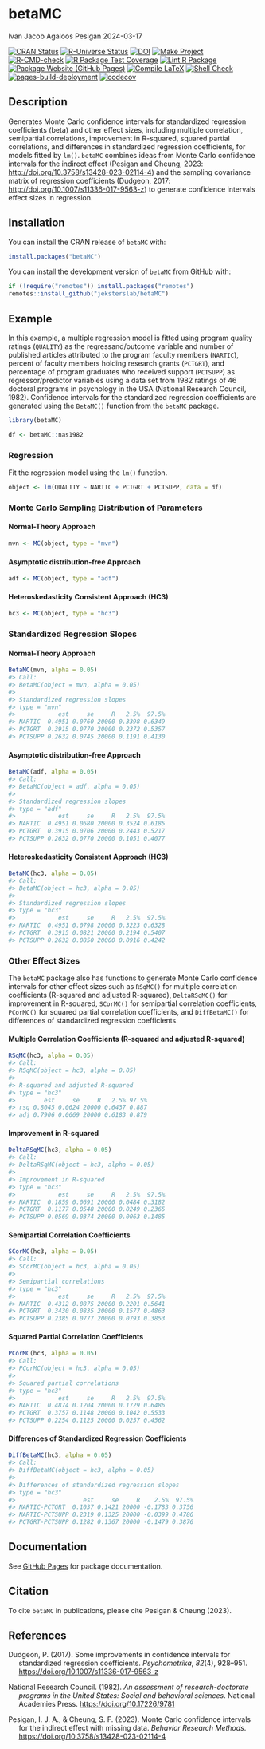 betaMC
================
Ivan Jacob Agaloos Pesigan
2024-03-17

<!-- README.md is generated from .setup/readme/README.Rmd. Please edit that file -->
<!-- badges: start -->

[![CRAN
Status](https://www.r-pkg.org/badges/version/betaMC)](https://cran.r-project.org/package=betaMC)
[![R-Universe
Status](https://jeksterslab.r-universe.dev/badges/betaMC)](https://jeksterslab.r-universe.dev)
[![DOI](https://zenodo.org/badge/DOI/10.3758/s13428-023-02114-4.svg)](https://doi.org/10.3758/s13428-023-02114-4)
[![Make
Project](https://github.com/jeksterslab/betaMC/actions/workflows/make.yml/badge.svg)](https://github.com/jeksterslab/betaMC/actions/workflows/make.yml)
[![R-CMD-check](https://github.com/jeksterslab/betaMC/actions/workflows/check-full.yml/badge.svg)](https://github.com/jeksterslab/betaMC/actions/workflows/check-full.yml)
[![R Package Test
Coverage](https://github.com/jeksterslab/betaMC/actions/workflows/test-coverage.yml/badge.svg)](https://github.com/jeksterslab/betaMC/actions/workflows/test-coverage.yml)
[![Lint R
Package](https://github.com/jeksterslab/betaMC/actions/workflows/lint.yml/badge.svg)](https://github.com/jeksterslab/betaMC/actions/workflows/lint.yml)
[![Package Website (GitHub
Pages)](https://github.com/jeksterslab/betaMC/actions/workflows/pkgdown-gh-pages.yml/badge.svg)](https://github.com/jeksterslab/betaMC/actions/workflows/pkgdown-gh-pages.yml)
[![Compile
LaTeX](https://github.com/jeksterslab/betaMC/actions/workflows/latex.yml/badge.svg)](https://github.com/jeksterslab/betaMC/actions/workflows/latex.yml)
[![Shell
Check](https://github.com/jeksterslab/betaMC/actions/workflows/shellcheck.yml/badge.svg)](https://github.com/jeksterslab/betaMC/actions/workflows/shellcheck.yml)
[![pages-build-deployment](https://github.com/jeksterslab/betaMC/actions/workflows/pages/pages-build-deployment/badge.svg)](https://github.com/jeksterslab/betaMC/actions/workflows/pages/pages-build-deployment)
[![codecov](https://codecov.io/gh/jeksterslab/betaMC/branch/main/graph/badge.svg?token=KVLUET3DJ6)](https://codecov.io/gh/jeksterslab/betaMC)
<!-- badges: end -->

## Description

Generates Monte Carlo confidence intervals for standardized regression
coefficients (beta) and other effect sizes, including multiple
correlation, semipartial correlations, improvement in R-squared, squared
partial correlations, and differences in standardized regression
coefficients, for models fitted by `lm()`. `betaMC` combines ideas from
Monte Carlo confidence intervals for the indirect effect (Pesigan and
Cheung, 2023: <http://doi.org/10.3758/s13428-023-02114-4>) and the
sampling covariance matrix of regression coefficients (Dudgeon, 2017:
<http://doi.org/10.1007/s11336-017-9563-z>) to generate confidence
intervals effect sizes in regression.

## Installation

You can install the CRAN release of `betaMC` with:

``` r
install.packages("betaMC")
```

You can install the development version of `betaMC` from
[GitHub](https://github.com/jeksterslab/betaMC) with:

``` r
if (!require("remotes")) install.packages("remotes")
remotes::install_github("jeksterslab/betaMC")
```

## Example

In this example, a multiple regression model is fitted using program
quality ratings (`QUALITY`) as the regressand/outcome variable and
number of published articles attributed to the program faculty members
(`NARTIC`), percent of faculty members holding research grants
(`PCTGRT`), and percentage of program graduates who received support
(`PCTSUPP`) as regressor/predictor variables using a data set from 1982
ratings of 46 doctoral programs in psychology in the USA (National
Research Council, 1982). Confidence intervals for the standardized
regression coefficients are generated using the `BetaMC()` function from
the `betaMC` package.

``` r
library(betaMC)
```

``` r
df <- betaMC::nas1982
```

### Regression

Fit the regression model using the `lm()` function.

``` r
object <- lm(QUALITY ~ NARTIC + PCTGRT + PCTSUPP, data = df)
```

### Monte Carlo Sampling Distribution of Parameters

#### Normal-Theory Approach

``` r
mvn <- MC(object, type = "mvn")
```

#### Asymptotic distribution-free Approach

``` r
adf <- MC(object, type = "adf")
```

#### Heteroskedasticity Consistent Approach (HC3)

``` r
hc3 <- MC(object, type = "hc3")
```

### Standardized Regression Slopes

#### Normal-Theory Approach

``` r
BetaMC(mvn, alpha = 0.05)
#> Call:
#> BetaMC(object = mvn, alpha = 0.05)
#> 
#> Standardized regression slopes
#> type = "mvn"
#>            est     se     R   2.5%  97.5%
#> NARTIC  0.4951 0.0760 20000 0.3398 0.6349
#> PCTGRT  0.3915 0.0770 20000 0.2372 0.5357
#> PCTSUPP 0.2632 0.0745 20000 0.1191 0.4130
```

#### Asymptotic distribution-free Approach

``` r
BetaMC(adf, alpha = 0.05)
#> Call:
#> BetaMC(object = adf, alpha = 0.05)
#> 
#> Standardized regression slopes
#> type = "adf"
#>            est     se     R   2.5%  97.5%
#> NARTIC  0.4951 0.0680 20000 0.3524 0.6185
#> PCTGRT  0.3915 0.0706 20000 0.2443 0.5217
#> PCTSUPP 0.2632 0.0770 20000 0.1051 0.4077
```

#### Heteroskedasticity Consistent Approach (HC3)

``` r
BetaMC(hc3, alpha = 0.05)
#> Call:
#> BetaMC(object = hc3, alpha = 0.05)
#> 
#> Standardized regression slopes
#> type = "hc3"
#>            est     se     R   2.5%  97.5%
#> NARTIC  0.4951 0.0798 20000 0.3223 0.6328
#> PCTGRT  0.3915 0.0821 20000 0.2194 0.5407
#> PCTSUPP 0.2632 0.0850 20000 0.0916 0.4242
```

### Other Effect Sizes

The `betaMC` package also has functions to generate Monte Carlo
confidence intervals for other effect sizes such as `RSqMC()` for
multiple correlation coefficients (R-squared and adjusted R-squared),
`DeltaRSqMC()` for improvement in R-squared, `SCorMC()` for semipartial
correlation coefficients, `PCorMC()` for squared partial correlation
coefficients, and `DiffBetaMC()` for differences of standardized
regression coefficients.

#### Multiple Correlation Coefficients (R-squared and adjusted R-squared)

``` r
RSqMC(hc3, alpha = 0.05)
#> Call:
#> RSqMC(object = hc3, alpha = 0.05)
#> 
#> R-squared and adjusted R-squared
#> type = "hc3"
#>        est     se     R   2.5% 97.5%
#> rsq 0.8045 0.0624 20000 0.6437 0.887
#> adj 0.7906 0.0669 20000 0.6183 0.879
```

#### Improvement in R-squared

``` r
DeltaRSqMC(hc3, alpha = 0.05)
#> Call:
#> DeltaRSqMC(object = hc3, alpha = 0.05)
#> 
#> Improvement in R-squared
#> type = "hc3"
#>            est     se     R   2.5%  97.5%
#> NARTIC  0.1859 0.0691 20000 0.0484 0.3182
#> PCTGRT  0.1177 0.0548 20000 0.0249 0.2365
#> PCTSUPP 0.0569 0.0374 20000 0.0063 0.1485
```

#### Semipartial Correlation Coefficients

``` r
SCorMC(hc3, alpha = 0.05)
#> Call:
#> SCorMC(object = hc3, alpha = 0.05)
#> 
#> Semipartial correlations
#> type = "hc3"
#>            est     se     R   2.5%  97.5%
#> NARTIC  0.4312 0.0875 20000 0.2201 0.5641
#> PCTGRT  0.3430 0.0835 20000 0.1577 0.4863
#> PCTSUPP 0.2385 0.0777 20000 0.0793 0.3853
```

#### Squared Partial Correlation Coefficients

``` r
PCorMC(hc3, alpha = 0.05)
#> Call:
#> PCorMC(object = hc3, alpha = 0.05)
#> 
#> Squared partial correlations
#> type = "hc3"
#>            est     se     R   2.5%  97.5%
#> NARTIC  0.4874 0.1204 20000 0.1729 0.6486
#> PCTGRT  0.3757 0.1148 20000 0.1042 0.5533
#> PCTSUPP 0.2254 0.1125 20000 0.0257 0.4562
```

#### Differences of Standardized Regression Coefficients

``` r
DiffBetaMC(hc3, alpha = 0.05)
#> Call:
#> DiffBetaMC(object = hc3, alpha = 0.05)
#> 
#> Differences of standardized regression slopes
#> type = "hc3"
#>                   est     se     R    2.5%  97.5%
#> NARTIC-PCTGRT  0.1037 0.1421 20000 -0.1783 0.3756
#> NARTIC-PCTSUPP 0.2319 0.1325 20000 -0.0399 0.4786
#> PCTGRT-PCTSUPP 0.1282 0.1367 20000 -0.1479 0.3876
```

## Documentation

See [GitHub Pages](https://jeksterslab.github.io/betaMC/index.html) for
package documentation.

## Citation

To cite `betaMC` in publications, please cite Pesigan & Cheung (2023).

## References

<div id="refs" class="references csl-bib-body hanging-indent"
line-spacing="2">

<div id="ref-Dudgeon-2017" class="csl-entry">

Dudgeon, P. (2017). Some improvements in confidence intervals for
standardized regression coefficients. *Psychometrika*, *82*(4), 928–951.
<https://doi.org/10.1007/s11336-017-9563-z>

</div>

<div id="ref-NationalResearchCouncil-1982" class="csl-entry">

National Research Council. (1982). *An assessment of research-doctorate
programs in the United States: Social and behavioral sciences*. National
Academies Press. <https://doi.org/10.17226/9781>

</div>

<div id="ref-Pesigan-Cheung-2023" class="csl-entry">

Pesigan, I. J. A., & Cheung, S. F. (2023). Monte Carlo confidence
intervals for the indirect effect with missing data. *Behavior Research
Methods*. <https://doi.org/10.3758/s13428-023-02114-4>

</div>

</div>
